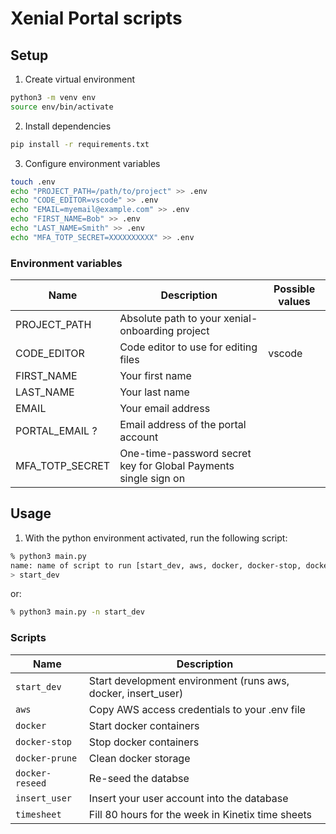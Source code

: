 # Xenial Portal scripts

## Setup

1. Create virtual environment
```bash
python3 -m venv env
source env/bin/activate
```

2. Install dependencies
```bash
pip install -r requirements.txt
```

3. Configure environment variables
```bash
touch .env
echo "PROJECT_PATH=/path/to/project" >> .env
echo "CODE_EDITOR=vscode" >> .env
echo "EMAIL=myemail@example.com" >> .env
echo "FIRST_NAME=Bob" >> .env
echo "LAST_NAME=Smith" >> .env
echo "MFA_TOTP_SECRET=XXXXXXXXXX" >> .env
```

### Environment variables
| Name            | Description                                                     | Possible values |
|-----------------|-----------------------------------------------------------------|-----------------|
| PROJECT_PATH    | Absolute path to your xenial-onboarding project                 |                 |
| CODE_EDITOR     | Code editor to use for editing files                            | vscode          |
| FIRST_NAME      | Your first name                                                 |                 |
| LAST_NAME       | Your last name                                                  |                 |
| EMAIL           | Your email address                                              |                 |
| PORTAL_EMAIL ?  | Email address of the portal account                             |                 |
| MFA_TOTP_SECRET | One-time-password secret key for Global Payments single sign on |                 |

## Usage

1. With the python environment activated, run the following script:
```bash
% python3 main.py               
name: name of script to run [start_dev, aws, docker, docker-stop, docker-prune, docker-reseed, insert_user, timesheet]
> start_dev
```
or:
```bash
% python3 main.py -n start_dev
```

### Scripts
| Name              | Description                                                     |
|-------------------|-----------------------------------------------------------------|
| `start_dev`       | Start development environment (runs aws, docker, insert_user) |
| `aws`             | Copy AWS access credentials to your .env file                 |
| `docker`          | Start docker containers                                       |
| `docker-stop`     | Stop docker containers                                        |
| `docker-prune`    | Clean docker storage                                          |
| `docker-reseed`   | Re-seed the databse                                           |
| `insert_user`     | Insert your user account into the database                    |
| `timesheet`       | Fill 80 hours for the week in Kinetix time sheets             |